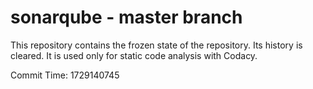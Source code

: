 # sonarqube - master branch

This repository contains the frozen state of the repository.
Its history is cleared. It is used only for static code
analysis with Codacy.

Commit Time: 1729140745